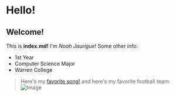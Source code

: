 # Hello!
## Welcome!
This is **index.md!**
I'm *Noah Jaurigue*!
Some other info:
* 1st Year
* Computer Science Major
* Warren College
> Here's my [favorite song!](https://www.youtube.com/watch?v=CiY8-LYkCEk)
> and here's my favorite football team:
![Image](https://s.hdnux.com/photos/01/10/10/12/18907835/3/rawImage.jpg)
